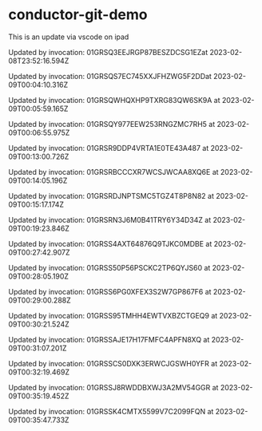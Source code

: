 # conductor-git-demo
This is an update via vscode on ipad

Updated by invocation: 01GRSQ3EEJRGP87BESZDCSG1EZat 2023-02-08T23:52:16.594Z

Updated by invocation: 01GRSQS7EC745XXJFHZWG5F2DDat 2023-02-09T00:04:10.316Z

Updated by invocation: 01GRSQWHQXHP9TXRG83QW6SK9A at 2023-02-09T00:05:59.165Z

Updated by invocation: 01GRSQY977EEW253RNGZMC7RH5 at 2023-02-09T00:06:55.975Z

Updated by invocation: 01GRSR9DDP4VRTA1E0TE43A487 at 2023-02-09T00:13:00.726Z

Updated by invocation: 01GRSRBCCCXR7WCSJWCAA8XQ6E at 2023-02-09T00:14:05.196Z

Updated by invocation: 01GRSRDJNPTSMC5TGZ4T8P8N82 at 2023-02-09T00:15:17.174Z

Updated by invocation: 01GRSRN3J6M0B41TRY6Y34D34Z at 2023-02-09T00:19:23.846Z

Updated by invocation: 01GRSS4AXT64876Q9TJKC0MDBE at 2023-02-09T00:27:42.907Z

Updated by invocation: 01GRSS50P56PSCKC2TP6QYJS60 at 2023-02-09T00:28:05.190Z

Updated by invocation: 01GRSS6PG0XFEX3S2W7GP867F6 at 2023-02-09T00:29:00.288Z

Updated by invocation: 01GRSS95TMHH4EWTVXBZCTGEQ9 at 2023-02-09T00:30:21.524Z

Updated by invocation: 01GRSSAJE17H17FMFC4APFN8XQ at 2023-02-09T00:31:07.201Z

Updated by invocation: 01GRSSCS0DXK3ERWCJGSWH0YFR at 2023-02-09T00:32:19.469Z

Updated by invocation: 01GRSSJ8RWDDBXWJ3A2MV54GGR at 2023-02-09T00:35:19.452Z

Updated by invocation: 01GRSSK4CMTX5599V7C2099FQN at 2023-02-09T00:35:47.733Z